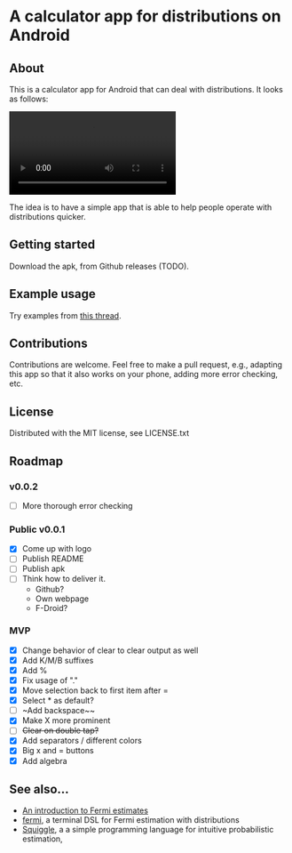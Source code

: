 # A calculator app for distributions on Android

## About

This is a calculator app for Android that can deal with distributions. It looks as follows:

![](https://github.com/NunoSempere/distribution-calculator-android/raw/refs/heads/master/imgs/demo.mp4)

The idea is to have a simple app that is able to help people operate with distributions quicker. 

## Getting started

Download the apk, from Github releases (TODO).

## Example usage

Try examples from [this thread](https://x.com/NunoSempere/status/1894830531235205399).

## Contributions

Contributions are welcome. Feel free to make a pull request, e.g., adapting this app so that it also works on your phone, adding more error checking, etc.

## License 

Distributed with the MIT license, see LICENSE.txt

## Roadmap 

### v0.0.2

- [ ] More thorough error checking

### Public v0.0.1

- [x] Come up with logo
- [ ] Publish README
- [ ] Publish apk
- [ ] Think how to deliver it.
  - Github? 
  - Own webpage
  - F-Droid?

### MVP 

- [x] Change behavior of clear to clear output as well
- [x] Add K/M/B suffixes
- [x] Add %
- [x] Fix usage of "."
- [x] Move selection back to first item after = 
- [x] Select * as default?
- [ ] ~Add backspace~~
- [x] Make X more prominent
- [ ] ~~Clear on double tap?~~
- [x] Add separators / different colors
- [x] Big x and = buttons 
- [x] Add algebra

## See also... 

- [An introduction to Fermi estimates](https://forum.effectivealtruism.org/posts/cpfgq84B8XHXPWLcM/introduction-to-fermi-estimates)
- [fermi](https://git.nunosempere.com/NunoSempere/fermi), a terminal DSL for Fermi estimation with distributions
- [Squiggle](https://www.squiggle-language.com/), a a simple programming language for intuitive probabilistic estimation, 
